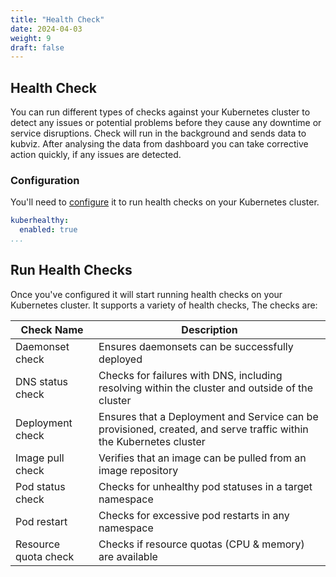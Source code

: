 ```yaml
---
title: "Health Check"
date: 2024-04-03
weight: 9
draft: false
---
```


## Health Check

You can run different types of checks against your Kubernetes cluster to detect any issues or potential problems before they cause any downtime or service disruptions. Check will run in the background and sends data to kubviz. After analysing the data from dashboard you can take corrective action quickly, if any issues are detected.

### Configuration

You'll need to [configure](https://github.com/intelops/kubviz/blob/main/charts/agent/values.yaml#L192) it to run health checks on your Kubernetes cluster. 

```yaml
kuberhealthy:
  enabled: true
...
```

## Run Health Checks

Once you've configured it will start running health checks on your Kubernetes cluster. It supports a variety of health checks, The checks are:


Check Name | Description |
------ | -------- | 
Daemonset check | Ensures daemonsets can be successfully deployed |
DNS status check | Checks for failures with DNS, including resolving within the cluster and outside of the cluster |
Deployment check | Ensures that a Deployment and Service can be provisioned, created, and serve traffic within the Kubernetes cluster |
Image pull check | Verifies that an image can be pulled from an image repository | 
Pod status check | Checks for unhealthy pod statuses in a target namespace |
Pod restart | Checks for excessive pod restarts in any namespace |
Resource quota check | Checks if resource quotas (CPU & memory) are available |
